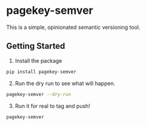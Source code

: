 # pagekey-semver

This is a simple, opinionated semantic versioning tool.

## Getting Started

1. Install the package

```bash
pip install pagekey-semver
```

2. Run the dry run to see what will happen.

```bash
pagekey-semver --dry-run
```

3. Run it for real to tag and push!

```bash
pagekey-semver
```
